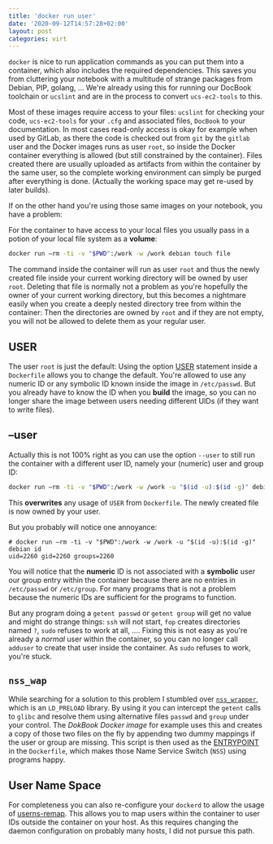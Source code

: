 ```yaml
---
title: 'docker run user'
date: '2020-09-12T14:57:28+02:00'
layout: post
categories: virt
---
```


`docker` is nice to run application commands as you can put them into a container, which also includes the required dependencies.
This saves you from cluttering your notebook with a multitude of strange packages from Debian, PIP, golang, … We're already using this for running our DocBook toolchain or `ucslint` and are in the process to convert `ucs-ec2-tools` to this.

Most of these images require access to your files:
`ucslint` for checking your code, `ucs-ec2-tools` for your `.cfg` and associated files, `DocBook` to your documentation.
In most cases read-only access is okay for example when used by GitLab, as there the code is checked out from `git` by the `gitlab` user and the Docker images runs as user `root`, so inside the Docker container everything is allowed (but still constrained by the container).
Files created there are usually uploaded as artifacts from within the container by the same user, so the complete working environment can simply be purged after everything is done.
(Actually the working space may get re-used by later builds).

If on the other hand you're using those same images on your notebook, you have a problem:

For the container to have access to your local files you usually pass in a potion of your local file system as a **volume**:

```bash
docker run –rm -ti -v "$PWD":/work -w /work debian touch file
```

The command inside the container will run as user `root` and thus the newly created file inside your current working directory will be owned by user `root`.
Deleting that file is normally not a problem as you're hopefully the owner of your current working directory, but this becomes a nightmare easily when you create a deeply nested directory tree from within the container:
Then the directories are owned by `root` and if they are not empty, you will not be allowed to delete them as your regular user.

## USER

The user `root` is just the default:
Using the option [USER](https://docs.docker.com/engine/reference/builder/#user) statement inside a `Dockerfile` allows you to change the default.
You're allowed to use any numeric ID or any symbolic ID known inside the image in `/etc/passwd`.
But you already have to know the ID when you **build** the image, so you can no longer share the image between users needing different UIDs (if they want to write files).

## –user

Actually this is not 100% right as you can use the option `--user` to still run the container with a different user ID, namely your (numeric) user and group ID:

```bash
docker run –rm -ti -v "$PWD":/work -w /work -u "$(id -u):$(id -g)" debian touch file
```

This **overwrites** any usage of `USER` from `Dockerfile`.
The newly created file is now owned by your user.

But you probably will notice one annoyance:

```console
# docker run –rm -ti -v "$PWD":/work -w /work -u "$(id -u):$(id -g)" debian id
uid=2260 gid=2260 groups=2260
```

You will notice that the **numeric** ID is not associated with a **symbolic** user our group entry within the container because there are no entries in `/etc/passwd` or `/etc/group`.
For many programs that is not a problem because the numeric IDs are sufficient for the programs to function.

But any program doing a `getent passwd` or `getent group` will get no value and might do strange things:
`ssh` will not start, `fop` creates directories named `?`, `sudo` refuses to work at all, ….
Fixing this is not easy as you're already a *normal* user within the container, so you can no longer call `adduser` to create that user inside the container.
As `sudo` refuses to work, you're stuck.

## `nss_wap`

While searching for a solution to this problem I stumbled over [`nss_wrapper`](https://cwrap.org/nss_wrapper.html), which is an `LD_PRELOAD` library.
By using it you can intercept the `getent` calls to `glibc` and resolve them using alternative files `passwd` and `group` under your control.
The _DokBook Docker image_ for example uses this and creates a copy of those two files on the fly by appending two dummy mappings if the user or group are missing.
This script is then used as the [ENTRYPOINT](https://docs.docker.com/engine/reference/builder/#entrypoint) in the `Dockerfile`, which makes those Name Service Switch (`NSS`) using programs happy.

## User Name Space

For completeness you can also re-configure your `dockerd` to allow the usage of [userns-remap](https://docs.docker.com/engine/security/userns-remap/#enable-userns-remap-on-the-daemon).
This allows you to map users within the container to user IDs outside the container on your host.
As this requires changing the daemon configuration on probably many hosts, I did not pursue this path.
